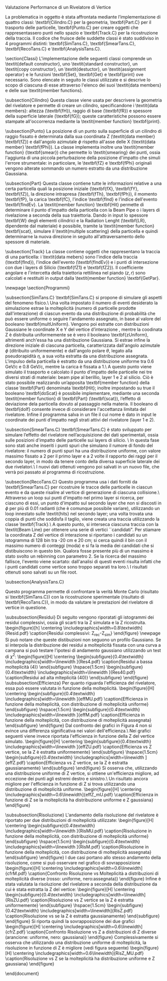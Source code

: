 Valutazione Performance di un Rivelatore di Vertice

La problematica in oggetto è stata affrontata mediante l’implementazione di quattro classi: \textbf{Cilindro.C} per la geometria, \textbf{Part.C} per il trasporto delle particelle, \textbf{Punto.C} per creare oggetti che rappresentassero punti nello spazio e \textbf{Track.C} per la ricostruzione della traccia. Il codice che fruisce delle suddette classi è stato suddiviso in 4 programmi distinti: \textbf{SimTans.C}, \textbf{SmearTans.C}, \textbf{RecoTans.C} e \textbf{AnalysisTans.C}. 

\section{Classi}
L'implementazione delle seguenti classi comprende un \textit{default constructor}, uno \textit{standard constructor}, un \textit{copy constructor}, un \textit{destuctor}, un \textit{assignment operator} e le funzioni \textbf{Set}, \textbf{Get} e \textbf{print} ove necessario. Sono elencate in seguito le classi utilizzate e si descrive lo scopo di ciascuna di esse attraverso l'elenco dei suoi \textit{data members} e delle sue \textit{member functions}.

\subsection{Cilindro}
Questa classe viene usata per descrivere la geometria del rivelatore e permette di creare un cilindro, specificandone i \textit{data members}: altezza (\textbf{fH}), raggio di base (\textbf{fR}) e spessore della superficie laterale (\textbf{fG}); queste caratteristiche possono essere stampate all'occorrenza mediante la \textit{member function} \textbf{print}.

\subsection{Punto}
La posizione di un punto sulla superficie di un cilindro di raggio fissato è determinata dalla sua coordinata Z (\textit{data member} \textbf{fZ}) e dall'angolo azimutale $\phi$ rispetto all'asse delle X (\textit{data member} \textbf{fPhi}). 
La classe implementa inoltre una \textit{member function} (\textbf{smear}) che permette lo \textit{smearing} dei punti, ossia l'aggiunta di una piccola perturbazione della posizione d'impatto che simuli l'errore strumentale: in particolare, le \textbf{fZ} e \textbf{fPhi} originali vengono alterate sommando un numero estratto da una distribuzione Gaussiana.

\subsection{Part}
Questa classe contiene tutte le informazioni relative a una certa particella quali la posizione iniziale (\textbf{fX}, \textbf{fY}, \textbf{fZ}), la direzione intrapresa (\textbf{fTh}, \textbf{fPh}), il momento \textbf{fP}, la carica \textbf{fC}, l'indice \textbf{fInd} e l'indice dell'evento \textbf{fIndEv}.
La \textit{member function} \textbf{Hit} permette di determinare il punto d'impatto della particella con la Beam Pipe o i layers di rivelazione a seconda della sua traiettoria.
Dando in input lo spessore \textbf{W} degli elementi cilindrici e la Radiation Lenght (\textbf{LR}, dipendente dal materiale) è possibile, tramite la \textit{member function} \textbf{scat}, simulare il \textit{multiple scattering} della particella e quindi determinarne la nuova direzione in seguito all'attraversamento dello spessore di materiale.

\subsection{Track}
La classe contiene oggetti che rappresentano la traccia di una particella: i \textit{data mebers} sono l'indice della traccia (\textbf{fInd}), l'indice dell'evento (\textbf{fIndEv}) e i punti di intersezione con due i layers di Silicio (\textbf{fZ1} e \textbf{fZ2}).
Il coefficiente angolare e l'intercetta della traiettoria rettilinea nel piando ($z,r$) sono calcolati e restituiti in output dalla \textit{member function} \textbf{GetPar}.

\newpage
\section{Programmi}

\subsection{SimTans.C}
\textbf{SimTans.C} si propone di simulare gli aspetti del fenomeno fisico.\\
Una volta impostato il numero di eventi desiderato la simulazione estrae la molteplicità (numero di particelle prodotte dall'interazione) di ciascun evento da una distribuzione di probabilità che può essere uniforme o seguire l'andamento assegnato, in base al valore del booleano \textbf{multUniform}. Vengono poi estratte con distribuzioni Gaussiane le coordinate X e Y del vertice d’interazione , mentre la coodinata Z è distribuita uniformemente se è vero il booleano \textbf{zUniform}, altrimenti anch'essa ha una distribuzione Gaussiana. Si estrae infine la direzione iniziale di ciascuna particella, caratterizzata dall'angolo azimutale $\phi$ (ditribuito uniformemente) e dall'angolo polare $\theta$, legato alla pseudorapidità $\eta$, a sua volta estratta da una distribuzione assegnata. L'impulso della particella è estratto da una distribuzione uniforme tra 0.6 GeV/c e 0.8 GeV/c, mentre la carica è fissata a 1.\\
A questo punto viene simulato il trasporto e calcolato il punto d’impatto delle particelle nei tre diversi strati di materiale: beam pipe al berillio, layer 1 e 2 al silicio. Ciò è stato possibile realizzando un’apposita \textbf{member function} della classe \textbf{Part} denominata \textbf{Hit}; inoltre impostando su true il booleano \textbf{doScat} è possibile implementare, mediante una seconda \textit{member function} di \textbf{Part} (\textbf{scat}), l’effetto di deviazione dela particella dovuto al passaggio nella materia. Il booleano di \textbf{doIf} consente invece di considerare l'accettanza limitata del rivelatore.
Infine il programma salva in un file il cui nome è dato in input le coordinate dei punti d’impatto negli strati attivi del rivelatore (layer 1 e 2).

\subsection{SmearTans.C}
\textbf{SmearTans.C} è stato sviluppato per simulare l’effetto del rivelatore nell’acquisizione dei dati sperimentali,  ossia sulle posizioni d'impatto delle particelle sui layers di silicio. \\
In questa fase sono stati anche inseriti i punti spuri che simulano il rumore di fondo del rivelatore: il numero di punti spuri ha una distribuzione uniforme, con valore massimo fissato a 2 per il primo layer e a 2 volte il rapporto dei raggi per il secondo layer, in modo da tenere conto della diversa superficie laterale dei due rivelatori.\\
I nuovi dati ottenuti vengono poi salvati in un nuovo file, che verrà poi passato al programma di ricostruzione.

\subsection{RecoTans.C}
Questo programma usa i dati forniti da \textbf{SmearTans.C} per ricostruire le tracce delle particelle in ciascun evento e da queste risalire al vertice di generazione di ciascuna collisione.\\
Attraverso un loop sui punti d'impatto nel primo layer si ricerca, per ciascuno di essi, un punto d'impatto sul secondo layer che non si discosti in $\phi$ per più di 0.01 radianti (che è comunque possibile variare), utilizzando un loop innestato sulle \textit{hits} nel secondo layer; una volta trovata una coppia di punti che soddisfa il taglio, viene creata una traccia utilizzando la classe \textbf{Track}.\\
A questo punto, si interseca ciascuna traccia con la \textit{Beam Line} per ottenere una serie di vertici ``candidati".
Per stiamare la coordinata Z del vertice di interazione si riportano i candidati su un istogramma di 128 bin tra -20 cm e 20 cm; si cerca quindi il bin con il massimo numero di conteggi (moda) e si fa la media dei candidati che si distibuiscono in questo bin. Qualora fosse presente più di un massimo è stato svolto un rebinning con parametro 2. Se la ricerca del massimo fallisce, l'evento viene scartato: dall'analisi di questi eventi risulta infatti che i punti candidati come vertice sono troppo separati tra loro.\\
I risultati ottenuti sono salvati su un file root.

\subsection{AnalysisTans.C}

Questo programma permette di confrontare la verità Monte Carlo (risultato si \textbf{SimTans.C}) con la ricostruzione sperimentale (risultato di \textbf{RecoTans.C}), in modo da valutare le prestazioni del rivelatore di vertice in questione.

\subsubsection{Residui}
Di seguito vengono riporatati gli istogrammi dei residui complessivi, ossia gli scarti tra la Z simulata e la Z ricostruita.
\begin{figure}[h]
\centering
\includegraphics[width=0.8\textwidth]{Resid.pdf} 
\caption{Residui complessivi: Z$_{\mbox{rec}}$-Z$_{\mbox{sim}}$}
\end{figure}
\newpage
Si può notare che queste distibuzioni non seguono un profilo Gaussiano.
Se si interpola la distribuzione dei residui a molteplicità fissata con una curva a campana si può testare l'ipotesi di andamento gaussiano utilizzando un test di $\chi^2$:
\begin{figure}[H]
\centering
\begin{subfigure}{0.4\textwidth}
\includegraphics[width=\linewidth ]{Res4.pdf} 
\caption{Residui a bassa molteplicità (4)}
\end{subfigure}
\hspace{1.5cm}
\begin{subfigure}{0.4\textwidth}
\includegraphics[width=\linewidth ]{Res40.pdf} 
\caption{Residui ad alta mlteplicità (40)}
\end{subfigure}
\end{figure}
\subsubsection{Efficienza}
Per quanto riguarda l'efficienza del rivelatore, essa può essere valutata in funzione della molteplicità.
\begin{figure}[H]
\centering
\begin{subfigure}{0.4\textwidth}
\includegraphics[width=\linewidth ]{effMU.pdf} 
\caption{Efficienza in funzione della molteplicità, con distribuzione di molteplicità uniforme}
\end{subfigure}
\hspace{1.5cm}
\begin{subfigure}{0.4\textwidth}
\includegraphics[width=\linewidth ]{effM.pdf} 
\caption{Efficienza in funzione della molteplicità, con distribuzione di molteplicità assegnata}
\end{subfigure}
\end{figure}
Dal confronto dei grafici in Figura 4 non si evince una differenza significativa nei valori dell'efficienza.\\
Nei grafici seguenti viene invece riportata l'efficienza in funzione della Z del vertice simulato.
\begin{figure}[H]
\centering
\begin{subfigure}{0.4\textwidth}
\includegraphics[width=\linewidth ]{effZU.pdf} 
\caption{Efficienza vs Z vertice, se la Z è estratta uniformemente}
\end{subfigure}
\hspace{1.5cm}
\begin{subfigure}{0.4\textwidth}
\includegraphics[width=\linewidth ]{effZ.pdf} 
\caption{Efficienza vs Z vertice, se la Z è estratta gaussianamente}
\end{subfigure}
\end{figure}
Si osserva che, utilizzando una distribuzione uniforme di Z vertice, si ottiene un'efficienza migliore, ad eccezione dei punti agli estremi destro e sinistro.\\
Un risultato ancora migliore per l'efficienza in funzione di Z si trova utilizzando una distribuzione di molteplicità uniforme.
\begin{figure}[H]
\centering
\includegraphics[width=0.6\linewidth]{effZ_mU.pdf} 
\caption{Efficienza in funzione di Z se la molteplicità ha distribuzione uniforme e Z gaussiana}
\end{figure}

\subsubsection{Risoluzione}
L'andamento della risoluzione del rivelatore è riportato per due distribuzioni di molteplicità utilizzate:
\begin{figure}[H]
\centering
\begin{subfigure}{0.4\textwidth}
\includegraphics[width=\linewidth ]{RisMU.pdf} 
\caption{Risoluzione in funzione della molteplicità, con distribuzione di molteplicità uniforme}
\end{subfigure}
\hspace{1.5cm}
\begin{subfigure}{0.4\textwidth}
\includegraphics[width=\linewidth ]{RisM.pdf} 
\caption{Risoluzione in funzione della molteplicità, con distribuzione di molteplicità assegnata}
\end{subfigure}
\end{figure}
I due casi portano allo stesso andamento della risoluzione, come si può osservare nel grafico di sovrapposizione
\begin{figure}[H]
\centering
\includegraphics[width=0.6\linewidth]{cfrM.pdf} 
\caption{Confronto Risoluzione vs Molteplicità a distribuzioni di molteplicità diverse (rosso: uniforme, nero:assegnata)}
\end{figure}
Infine è stata valutata la risoluzione del rivelatore a seconda della distribuzione da cui è stata estratta la Z del vertice:
\begin{figure}[H]
\centering
\begin{subfigure}{0.4\textwidth}
\includegraphics[width=\linewidth]{RisZU.pdf} 
\caption{Risoluzione vs Z vertice se la Z è estratta uniformemente}
\end{subfigure}
\hspace{1.5cm}
\begin{subfigure}{0.42\textwidth}
\includegraphics[width=\linewidth]{RisZ.pdf} 
\caption{Risoluzione vs se la Z è estratta gaussianamente}
\end{subfigure}
\end{figure}
Si riporta quindi la sovrapposizione dei due grafici
\begin{figure}[H]
\centering
\includegraphics[width=0.6\linewidth]{cfrZ.pdf} 
\caption{Confronto Risoluzione vs Z a distribuzioni di Z diverse (arancione: uniforme, nero: gaussiana)}
\end{figure}
Complessivamente si osserva che utilizzando una distribuzione uniforme di molteplicità, la risoluzione in funzione di Z è migliore (vedi figura seguente)
\begin{figure}[H]
\centering
\includegraphics[width=0.6\linewidth]{RisZ_MU.pdf} 
\caption{Risoluzione vs Z se la molteplicità ha distribuzione uniforme e Z gaussiana}
\end{figure}

\end{document}
